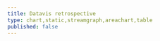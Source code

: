 ```yaml
---
title: Datavis retrospective
type: chart,static,streamgraph,areachart,table
published: false
---
```

